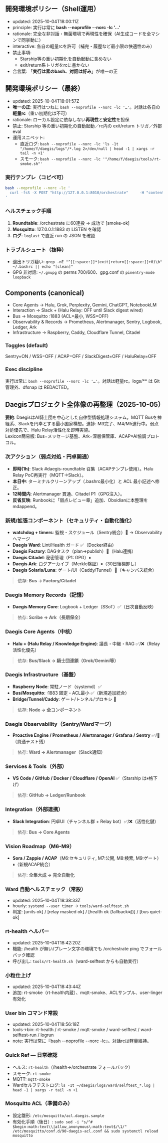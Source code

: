 
## 開発環境ポリシー（Shell運用）
- updated: 2025-10-04T18:00:11Z
- principle: 実行は常に **bash --noprofile --norc -lc '…'**
- rationale: 完全な非対話・無菌環境で再現性を確保（AI生成コードを全マシンで同挙動に）
- interactive: 各自の軽量rcを許可（補完・履歴など最小限の快適性のみ）
- 禁止事項:
  - Starship等の重い初期化を自動起動に含めない
  - exit/return系トリガをrcに書かない
- 合言葉: 「**実行は素のbash、対話は好み**」が唯一の正

## 開発環境ポリシー（最終）
- updated: 2025-10-04T18:01:57Z
- **唯一の正**: 実行はつねに `bash --noprofile --norc -lc '…'`。対話は各自の**軽量rc**（重い初期化は不可）
- rationale: ローカル設定に依存しない**再現性**と**安定性**を担保
- 禁止: Starship 等の重い初期化の自動起動／rc内の exit/return トリガ／外部 eval
- 運用スニペット:
  - 直近ログ: `bash --noprofile --norc -lc 'ls -1t "/home/f/daegis/logs"/*.log 2>/dev/null | head -1 | xargs -r tail -n +1'`
  - スモーク: `bash --noprofile --norc -lc '"/home/f/daegis/tools/rt-smoke.sh"'`

### 実行テンプレ（コピペ可）
```bash
bash --noprofile --norc -lc '
  curl -fsS -X POST "http://127.0.0.1:8010/orchestrate"     -H "content-type: application/json" -d "{\"task\":\"daily test\"}" | jq -e .
'
```

### ヘルスチェック手順
1) **Roundtable**: /orchestrate に60連投 → 成功で [smoke-ok]  
2) **Mosquitto**: 127.0.0.1:1883 の LISTEN を確認  
3) **ログ**: `loglast` で直近 run の JSON を確認  

### トラブルシュート（抜粋）
- 退出トリガ疑い: `grep -nE "^[[:space:]]*(exit|return[[:space:]]+0)\b" ~/.bashrc || echo "[clean]"`
- GPG 非対話: `~/.gnupg` の perms 700/600、gpg.conf の `pinentry-mode loopback`

## Components (canonical)
- Core Agents → Halu, Grok, Perplexity, Gemini, ChatGPT, NotebookLM
- Interaction → Slack + (Halu Relay: OFF until Slack digest wired)
- Bus → Mosquitto :1883 (ACL=最小, WSS=OFF)
- Observability & Records → Prometheus, Alertmanager, Sentry, Logbook, Ledger, Ark
- Infrastructure → Raspberry, Caddy, Cloudflare Tunnel, Citadel

### Toggles (default)
Sentry=ON / WSS=OFF / ACAP=OFF / SlackDigest=OFF / HaluRelay=OFF

### Exec discipline
実行は常に `bash --noprofile --norc -lc '…'`。対話は軽量rc。logs/** は Git 管理外、dfsnap は REDACTED。

## Daegisプロジェクト全体像の再整理（2025-10-05）
**要約**: DaegisはAI騎士団を中心とした自律型情報処理システム。MQTT Busを神経系、Slackを円卓とする最小国家構想。進捗: M3完了、M4/M5進行中。弱点対処優先で、Halu Relay活性化を即時実施。  
Lexicon簡易版: Bus=メッセージ基盤、Ark=深層保管庫、ACAP=AI協調プロトコル。

### 次アクション（弱点対処・円卓開通）
- **即時(1h)**: Slack #daegis-roundtable 召集（ACAPテンプレ使用）。Halu Relay PoC再実行（MQTT→Slack）。
- **本日中**: ターミナルクリーンアップ（.bashrc最小化）と ACL 最小記述へ修正。
- **12時間内**: Alertmanager 貫通、Citadel P1（GPG注入）。
- **反省反映**: Runbookに「弱点レビュー章」追加、Obsidianに本整理を mdappend。

### 新規/拡張コンポーネント（セキュリティ・自動化強化）
- **watchdog + timers**: 監視・スケジュール（Sentry統合）🚧 → Observabilityへマージ
- **Daegis Ward**: Lint/Health ガード ✅（Docker経由）
- **Daegis Factory**: DAGタスク（plan→publish）🚧（Halu連携）
- **Daegis Citadel**: 秘密管理（P1: GPG）⏸
- **Daegis Ark**: ログアーカイブ（Merkle検証）⏸（30日後棚卸し）
- **Daegis Solaris/Luna**: ゲート/UI（Caddy/Tunnel）🚧（キャンバス統合）

> 依存: **Bus → Factory/Citadel**

### Daegis Memory Records（記憶）
- **Daegis Memory Core**: Logbook + Ledger（SSoT）✅（日次自動反映）
> 依存: **Scribe → Ark（長期保全）**

### Daegis Core Agents（中核）
- **Halu + (Halu Relay / Knowledge Engine)**: 議長・中継・RAG ✅/❌（Relay活性化優先）
> 依存: **Bus/Slack → 騎士団連鎖（Grok/Gemini等）**

### Daegis Infrastructure（基盤）
- **Raspberry Node**: 常駐ノード（systemd）✅
- **Bus/Mosquitto**: :1883 固定・ACL最小 ✅（新規追加統合）
- **Bridge/Tunnel/Caddy**: ゲート/トンネル/プロキシ 🚧
> 依存: **Node → 全コンポーネント**

### Daegis Observability（Sentry/Wardマージ）
- **Proactive Engine / Prometheus / Alertmanager / Grafana / Sentry** ✅/🚧（貫通テスト残）
> 依存: **Ward → Alertmanager（Slack通知）**

### Services & Tools（外部）
- **VS Code / GitHub / Docker / Cloudflare / OpenAI** ✅（Starship は⏸格下げ）
> 依存: **GitHub → Ledger/Runbook**

### Integration（外部連携）
- **Slack Integration**: 円卓UI（チャンネル群 + Relay bot）✅/❌（活性化鍵）
> 依存: **Bus → Core Agents**

### Vision Roadmap（M6-M9）
- **Sora / Zappie / ACAP**（M6:セキュリティ, M7:公開, M8:検索, M9:ゲート）⏸（新規ACAP統合）
> 依存: **全集大成 → 完全自動化**

### Ward 自動ヘルスチェック（常設）
- updated: 2025-10-04T18:38:33Z
- hourly: `systemd --user timer` → `tools/ward-selftest.sh`
- 判定: [units ok] / [relay masked ok] / [health ok (fallback可)] / [bus quiet-ok]

### rt-health ヘルパー
- updated: 2025-10-04T18:42:20Z
- 機能: /health が無い/プレーン文字の環境でも /orchestrate ping でフォールバック確認
- 呼び出し: `tools/rt-health.sh`（ward-selftest からも自動実行）

### 小粒仕上げ
- updated: 2025-10-04T18:43:44Z
- 追加: rt-smoke（rt-health内蔵）、mqtt-smoke、ACLサンプル、user-linger有効化

### User bin コマンド常設
- updated: 2025-10-04T18:56:18Z
- tools→bin: rt-health / rt-smoke / mqtt-smoke / ward-selftest / ward-selftest-run / logrun
- note: 実行は常に『bash --noprofile --norc -lc』。対話rcは軽量維持。

### Quick Ref — 日常確認
- ヘルス: `rt-health`（/health→/orchestrate フォールバック）
- スモーク: `rt-smoke`
- MQTT: `mqtt-smoke`
- Wardセルフテストログ: `ls -1t ~/daegis/logs/ward/selftest_*.log | head -1 | xargs -r tail -n +1`

### Mosquitto ACL（準備のみ）
- 設定雛形: `/etc/mosquitto/acl.daegis.sample`
- 有効化手順（後日）:
  `sudo sed -i "s/^# $begin:math:text\\|allow_anonymous\:math:text$/\1/" /etc/mosquitto/conf.d/90-daegis-acl.conf && sudo systemctl reload mosquitto`
